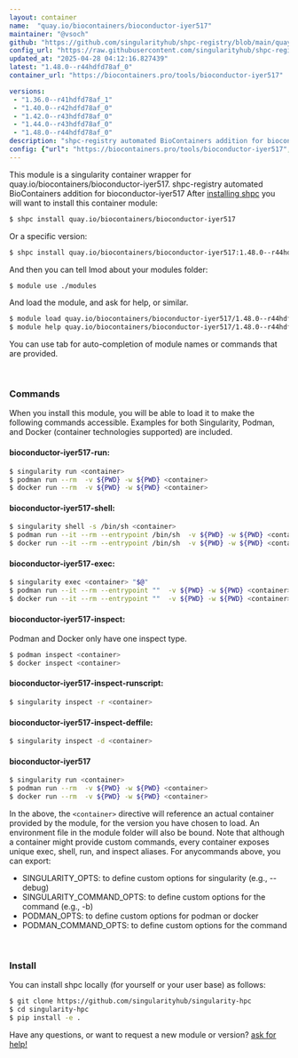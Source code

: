 ```yaml
---
layout: container
name:  "quay.io/biocontainers/bioconductor-iyer517"
maintainer: "@vsoch"
github: "https://github.com/singularityhub/shpc-registry/blob/main/quay.io/biocontainers/bioconductor-iyer517/container.yaml"
config_url: "https://raw.githubusercontent.com/singularityhub/shpc-registry/main/quay.io/biocontainers/bioconductor-iyer517/container.yaml"
updated_at: "2025-04-28 04:12:16.827439"
latest: "1.48.0--r44hdfd78af_0"
container_url: "https://biocontainers.pro/tools/bioconductor-iyer517"

versions:
 - "1.36.0--r41hdfd78af_1"
 - "1.40.0--r42hdfd78af_0"
 - "1.42.0--r43hdfd78af_0"
 - "1.44.0--r43hdfd78af_0"
 - "1.48.0--r44hdfd78af_0"
description: "shpc-registry automated BioContainers addition for bioconductor-iyer517"
config: {"url": "https://biocontainers.pro/tools/bioconductor-iyer517", "maintainer": "@vsoch", "description": "shpc-registry automated BioContainers addition for bioconductor-iyer517", "latest": {"1.48.0--r44hdfd78af_0": "sha256:4521cd0eb9fe7c21814a8f6f3ad5382b92e4a57421d9febf9f7ff0f207c42148"}, "tags": {"1.36.0--r41hdfd78af_1": "sha256:2d9263ce73b9452818da9870ca405e604852bf461a81cad3c8eab212c7816ec2", "1.40.0--r42hdfd78af_0": "sha256:379ede2de5f0b3ca45ed63c2316da88b92d6659c5ea94dbb3d6d491ef894922d", "1.42.0--r43hdfd78af_0": "sha256:74d3944f788bf7da24fd4bfab228118c3bbcd0583d0eda293149f44deb24b7f8", "1.44.0--r43hdfd78af_0": "sha256:751041e6159ec47febe7dc143252abd75548ab1f8b8a4446238b47985ff58a53", "1.48.0--r44hdfd78af_0": "sha256:4521cd0eb9fe7c21814a8f6f3ad5382b92e4a57421d9febf9f7ff0f207c42148"}, "docker": "quay.io/biocontainers/bioconductor-iyer517"}
---
```


This module is a singularity container wrapper for quay.io/biocontainers/bioconductor-iyer517.
shpc-registry automated BioContainers addition for bioconductor-iyer517
After [installing shpc](#install) you will want to install this container module:


```bash
$ shpc install quay.io/biocontainers/bioconductor-iyer517
```

Or a specific version:

```bash
$ shpc install quay.io/biocontainers/bioconductor-iyer517:1.48.0--r44hdfd78af_0
```

And then you can tell lmod about your modules folder:

```bash
$ module use ./modules
```

And load the module, and ask for help, or similar.

```bash
$ module load quay.io/biocontainers/bioconductor-iyer517/1.48.0--r44hdfd78af_0
$ module help quay.io/biocontainers/bioconductor-iyer517/1.48.0--r44hdfd78af_0
```

You can use tab for auto-completion of module names or commands that are provided.

<br>

### Commands

When you install this module, you will be able to load it to make the following commands accessible.
Examples for both Singularity, Podman, and Docker (container technologies supported) are included.

#### bioconductor-iyer517-run:

```bash
$ singularity run <container>
$ podman run --rm  -v ${PWD} -w ${PWD} <container>
$ docker run --rm  -v ${PWD} -w ${PWD} <container>
```

#### bioconductor-iyer517-shell:

```bash
$ singularity shell -s /bin/sh <container>
$ podman run --it --rm --entrypoint /bin/sh  -v ${PWD} -w ${PWD} <container>
$ docker run --it --rm --entrypoint /bin/sh  -v ${PWD} -w ${PWD} <container>
```

#### bioconductor-iyer517-exec:

```bash
$ singularity exec <container> "$@"
$ podman run --it --rm --entrypoint ""  -v ${PWD} -w ${PWD} <container> "$@"
$ docker run --it --rm --entrypoint ""  -v ${PWD} -w ${PWD} <container> "$@"
```

#### bioconductor-iyer517-inspect:

Podman and Docker only have one inspect type.

```bash
$ podman inspect <container>
$ docker inspect <container>
```

#### bioconductor-iyer517-inspect-runscript:

```bash
$ singularity inspect -r <container>
```

#### bioconductor-iyer517-inspect-deffile:

```bash
$ singularity inspect -d <container>
```



#### bioconductor-iyer517

```bash
$ singularity run <container>
$ podman run --rm  -v ${PWD} -w ${PWD} <container>
$ docker run --rm  -v ${PWD} -w ${PWD} <container>
```


In the above, the `<container>` directive will reference an actual container provided
by the module, for the version you have chosen to load. An environment file in the
module folder will also be bound. Note that although a container
might provide custom commands, every container exposes unique exec, shell, run, and
inspect aliases. For anycommands above, you can export:

 - SINGULARITY_OPTS: to define custom options for singularity (e.g., --debug)
 - SINGULARITY_COMMAND_OPTS: to define custom options for the command (e.g., -b)
 - PODMAN_OPTS: to define custom options for podman or docker
 - PODMAN_COMMAND_OPTS: to define custom options for the command

<br>

### Install

You can install shpc locally (for yourself or your user base) as follows:

```bash
$ git clone https://github.com/singularityhub/singularity-hpc
$ cd singularity-hpc
$ pip install -e .
```

Have any questions, or want to request a new module or version? [ask for help!](https://github.com/singularityhub/singularity-hpc/issues)